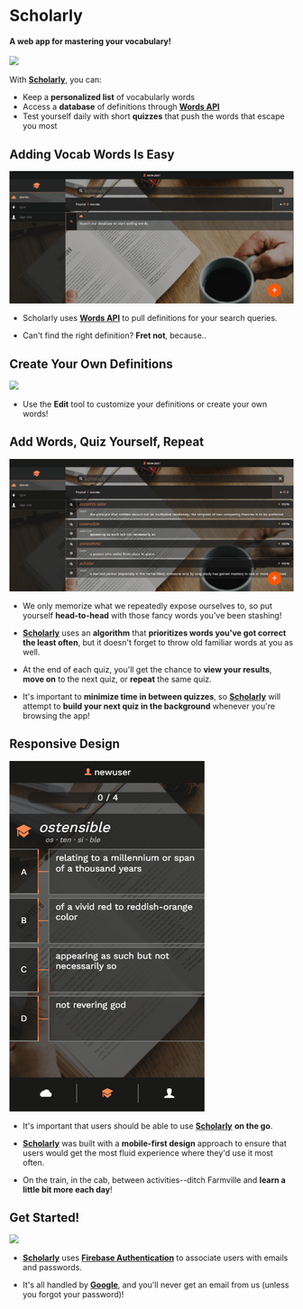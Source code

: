 # Scholarly

#### A web app for **mastering your vocabulary**!

<img src="/app/assets/gifs/exampledesktop.gif">

With **[Scholarly](www.scholarly.cc)**, you can:

* Keep a **personalized list** of vocabularly words
* Access a **database** of definitions through **[Words API](https://www.wordsapi.com/docs)**
* Test yourself daily with short **quizzes** that push the words that escape you most


## Adding Vocab Words Is Easy
<img src="/app/assets/gifs/addworddesktop.gif">

* Scholarly uses **[Words API](https://www.wordsapi.com/docs)** to pull definitions for your search queries.

* Can't find the right definition? **Fret not**, because..

## Create Your Own Definitions
<img src="/app/assets/gifs/editworddesktop.gif">

* Use the **Edit** tool to customize your definitions or create your own words!

## Add Words, Quiz Yourself, Repeat
<img src="/app/assets/gifs/quizdesktop.gif">

* We only memorize what we repeatedly expose ourselves to, so put yourself **head-to-head** with those fancy words you've been stashing!

* **[Scholarly](www.scholarly.cc)** uses an **algorithm** that **prioritizes words you've got correct the least often**, but it doesn't forget to throw old familiar words at you as well.

* At the end of each quiz, you'll get the chance to **view your results**, **move on** to the next quiz, or **repeat** the same quiz.

* It's important to **minimize time in between quizzes**, so **[Scholarly](www.scholarly.cc)** will attempt to **build your next quiz in the background** whenever you're browsing the app!





## Responsive Design
<img src="/app/assets/gifs/quiz.gif">

* It's important that users should be able to use **[Scholarly](www.scholarly.cc)** **on the go**.

* **[Scholarly](www.scholarly.cc)** was built with a **mobile-first design** approach to ensure that users would get the most fluid experience where they'd use it most often.

* On the train, in the cab, between activities--ditch Farmville and **learn a little bit more each day**!

## Get Started!

<img src="/app/assets/gifs/newuserdesktop.gif">

* **[Scholarly](www.scholarly.cc)** uses **[Firebase Authentication](https://firebase.google.com/docs/auth/)** to associate users with emails and passwords.

* It's all handled by **[Google](https://firebase.google.com/docs/auth/#how_does_it_work)**, and you'll never get an email from us (unless you forgot your password)!
